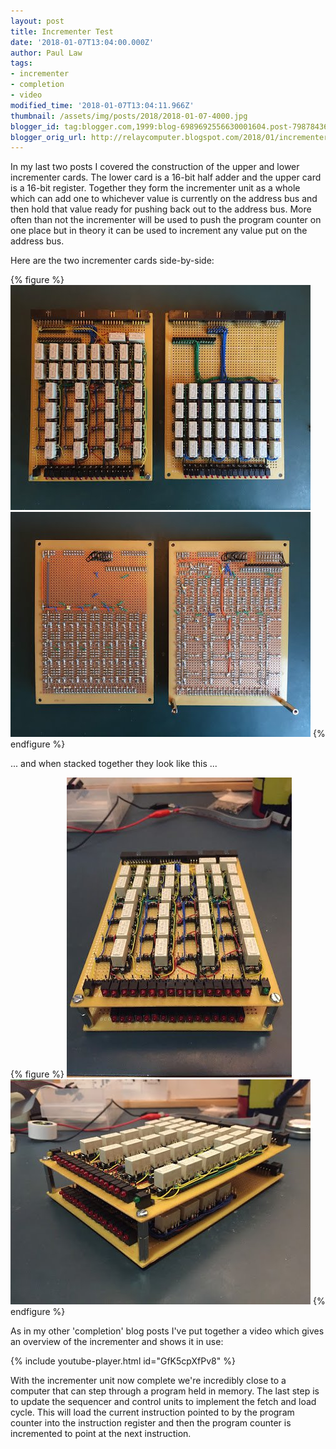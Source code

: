 ```yaml
---
layout: post
title: Incrementer Test
date: '2018-01-07T13:04:00.000Z'
author: Paul Law
tags:
- incrementer
- completion
- video
modified_time: '2018-01-07T13:04:11.966Z'
thumbnail: /assets/img/posts/2018/2018-01-07-4000.jpg
blogger_id: tag:blogger.com,1999:blog-6989692556630001604.post-7987843622087641592
blogger_orig_url: http://relaycomputer.blogspot.com/2018/01/incrementer-test.html
---
```


In my last two posts I covered the construction of the upper and lower 
incrementer cards. The lower card is a 16-bit half adder and the upper card is 
a 16-bit register. Together they form the incrementer unit as a whole which 
can add one to whichever value is currently on the address bus and then hold 
that value ready for pushing back out to the address bus. More often than not 
the incrementer will be used to push the program counter on one place but in 
theory it can be used to increment any value put on the address bus.

Here are the two incrementer cards side-by-side:

{% figure %}
![Incrementer Cards (front side)](/assets/img/posts/2018/2018-01-07-0000.jpg)
![Incrementer Cards (rear side)](/assets/img/posts/2018/2018-01-07-0001.jpg)
{% endfigure %}

... and 
when stacked together they look like this ...

{% figure %}
![Incrementer Unit (viewed from front)](/assets/img/posts/2018/2018-01-07-0002.jpg)
![Incrementer Unit (viewed from front right)](/assets/img/posts/2018/2018-01-07-0003.jpg)
{% endfigure %}

As in my other 'completion' blog posts I've put together a video which gives 
an overview of the incrementer and shows it in use:

{% include youtube-player.html id="GfK5cpXfPv8" %}

With the incrementer unit now complete we're incredibly close to a computer 
that can step through a program held in memory. The last step is to update the 
sequencer and control units to implement the fetch and load cycle. This will 
load the current instruction pointed to by the program counter into the 
instruction register and then the program counter is incremented to point at 
the next instruction. 